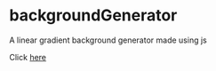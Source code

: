 # backgroundGenerator
A linear gradient background generator made using js

Click <a href="https://css-tricks.com/slide-in-as-you-scroll-down-boxes/">here</a>
